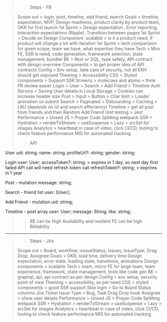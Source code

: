 >> Steps - FB

> Scope out > login, post, timeline, add friend, search
> Goals > timeline, expectation, MVP, Design readiness, product clarity by product team, OKR for first launch
> 1st Sprint > Design expectation , Error reporting, Interaction expectations (Ripple), Transition between pages
> 1st Sprint > Decide on Design Component, scalable > is it a product need, if product will change a lot with iteration
> 1st Sprint > tech comparision for given scope, team we have, what expertise they have
> Tech > Miro FE, SSR is need, code generation, framework selection, state management, bundler
> BE > Rest or GQL, type safety, API contract with design overview
> Components > to get proper idea of API contracts
> Config > Env setup, take care of security, not all ENV should get exposed
> Theming > Accessibility
> CSS > Styled components > Support SSR
> Screens > molecues and atoms > think PR review easier
> Login > User > Search > Add Friend > Timeline
> Auth Service > Saving User details in Local Storage > Cookies can increase header size
> Post > Input > Button > Char limit > Loader animation on submit
> Search > Paginated > Debounding > Caching > LRU (depends on UI and search effeciency)
> Timeline > get all post from friends and then Random
> Add Friend
> Unit testing > Jest
> Performance > Unsed JS > Proper Code Splitting webpack
> SSR > Hydration > renderToStream > useSuspense > Lazy > srcSet for images
> Analytics > heartbeat in case of video, click
> CI/CD, tooling to check feature performance
> MIS for automated tracking




>> API 

User
uid: string;
name: string;
profileUrl?: string;
gender: string;

Login
user: User;
accessToken?: string; > expires in 1 day, so next day first failed API call will need refresh token call
refreshToken?: string; > exprires in 1 year

Post - mutation
message: string;

Search -  friend list
user: [User];

Add Friend - mutation
uid: string;

Timeline - post array
user: User;
message: String;
like: string;

>> BE can he High Availability and resilient
>> FE can be high Reliability


----------


>> Steps - Jira

> Scope out > Board, workflow, isssueStatus, Issues, IssueType, Drag Drop, Assignee
> Goals > OKR, load time, delivery time
> Design expectation, error state, loading state, transitions, animations
> Design components > scalable
> Tech > team, micro FE for large team, team experience, framework, state management, tools like code gen
> BE > graphql, api, api contract as per design
> Config > env setup, security point of view
> Theming > accessibility, as per need
> CSS > styled components > good SSR support
> Skip login > Go to Board
> Status columns
> Jira Ticket
> Issue Type > Bug, Task
> Drag Drop hook
> Assignee > show user details
> Performance > Unsed JS > Proper Code Splitting webpack
> SSR > Hydration > renderToStream > useSuspense > Lazy > srcSet for images
> Analytics > heartbeat in case of video, click
> CI/CD, tooling to check feature performance
> MIS for automated tracking
